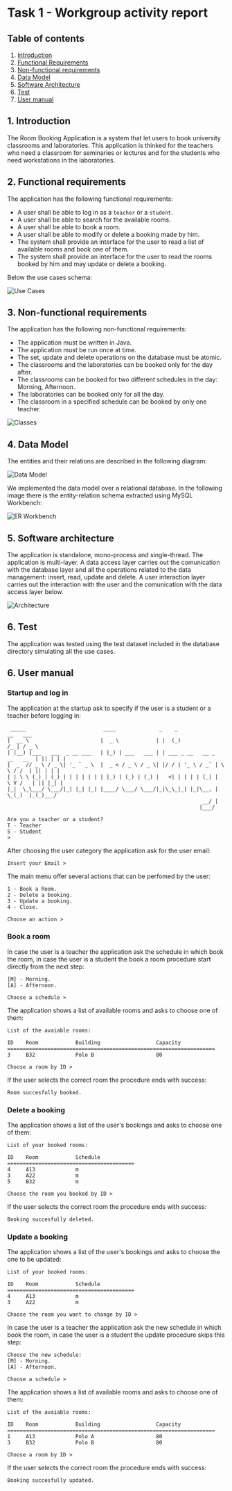 # Task 1 - Workgroup activity report

## Table of contents
1. [Introduction](#1-introduction)
2. [Functional Requirements](#2-functional-requirements)
3. [Non-functional requirements](#3-non-functional-requirements)
4. [Data Model](#4-data-model) 
5. [Software Architecture](#5-software-architecture)
6. [Test](#6-test)
7. [User manual](#7-user-manual)

## 1. Introduction
The Room Booking Application is a system that let users to book university classrooms and laboratories. This application is thinked for the teachers who need a classroom for seminaries or lectures and for the students who need workstations in the laboratories.

## 2. Functional requirements
The application has the following functional requirements:

- A user shall be able to log in as a `teacher` or a `student`.
- A user shall be able to search for the available rooms.
- A user shall be able to book a room.
- A user shall be able to modify or delete a booking made by him.
- The system shall provide an interface for the user to read a list of available rooms and book one of them.
- The system shall provide an interface for the user to read the rooms booked by him and may update or delete a booking.

Below the use cases schema:

![Use Cases](/schemas/task1/UseCases.png)

## 3. Non-functional requirements
The application has the following non-functional requirements:

- The application must be written in Java.
- The application must be run once at time.
- The set, update and delete operations on the database must be atomic.
- The classrooms and the laboratories can be booked only for the day after.
- The classrooms can be booked for two different schedules in the day: Morning, Afternoon.
- The laboratories can be booked only for all the day.
- The classroom in a specified schedule can be booked by only one teacher.

![Classes](/schemas/task1/ClassesUML.png)

## 4. Data Model
The entities and their relations are described in the following diagram:

![Data Model](/schemas/task1/Entities.png)

We implemented the data model over a relational database. In the following image there is the entity-relation schema extracted using MySQL Workbench:

![ER Workbench](/schemas/task1/ER.png)

## 5. Software architecture

The application is standalone, mono-process and single-thread. The application is multi-layer. A data access layer carries out the comunication with the database layer and all the operations related to the data management: insert, read, update and delete. A user interaction layer carries out the interaction with the user and the comunication with the data access layer below.

![Architecture](/schemas/task1/Architecture.png)

## 6. Test
The application was tested using the test dataset included in the database directory simulating all the use cases.

## 6. User manual

### Startup and log in
The application at the startup ask to specify if the user is a student or a teacher before logging in:

```
 _____                         ____              _    _                       __   ___  
|  __ \                       |  _ \            | |  (_)                     /_ | / _ \ 
| |__) |___   ___  _ __ ___   | |_) | ___   ___ | | ___ _ __   __ _  __   __  | || | | |
|  _  // _ \ / _ \| '_ ` _ \  |  _ < / _ \ / _ \| |/ / | '_ \ / _` | \ \ / /  | || | | |
| | \ \ (_) | (_) | | | | | | | |_) | (_) | (_) |   <| | | | | (_| |  \ V /   | || |_| |
|_|  \_\___/ \___/|_| |_| |_| |____/ \___/ \___/|_|\_\_|_| |_|\__, |   \_(_)  |_(_)___/ 
                                                               __/ |                    
                                                              |___/                     

Are you a teacher or a student?
T - Teacher 
S - Student 
>
```

After choosing the user category the application ask for the user email:

```
Insert your Email > 
```

The main menu offer several actions that can be perfomed by the user:

```
1 - Book a Room.
2 - Delete a booking.
3 - Update a booking.
4 - Close.

Choose an action > 
```

### Book a room

In case the user is a teacher the application ask the schedule in which book the room, in case the user is a student the book a room procedure start directly from the next step:

```
[M] - Morning.
[A] - Afternoon.

Choose a schedule > 
```
The application shows a list of available rooms and asks to choose one of them:

```
List of the avaiable rooms:

ID    Room            Building                  Capacity  
===================================================================
3     B32             Polo B                    80        

Choose a room by ID > 
```

If the user selects the correct room the procedure ends with success:

```
Room succesfully booked.
```

### Delete a booking

The application shows a list of the user's bookings and asks to choose one of them:

```
List of your booked rooms:

ID    Room            Schedule       
=========================================
4     A13             m              
3     A22             m              
5     B32             m              

Choose the room you booked by ID > 
```
If the user selects the correct room the procedure ends with success:

```
Booking succesfully deleted.
```

### Update a booking

The application shows a list of the user's bookings and asks to choose the one to be updated:
```
List of your booked rooms:

ID    Room            Schedule       
=========================================
4     A13             m              
3     A22             m              

Choose the room you want to change by ID >

```
In case the user is a teacher the application ask the new schedule in which book the room, in case the user is a student the update procedure skips this step:

```
Choose the new schedule: 
[M] - Morning.
[A] - Afternoon.

Choose a schedule > 
```
The application shows a list of available rooms and asks to choose one of them:

```
List of the avaiable rooms:

ID    Room            Building                  Capacity  
===================================================================
1     A13             Polo A                    80        
3     B32             Polo B                    80        

Choose a room by ID > 
```
If the user selects the correct room the procedure ends with success:

```
Booking succesfully updated.
```
